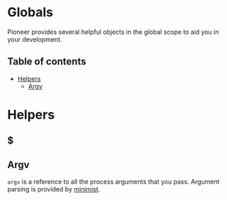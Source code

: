 Globals
===========

Pioneer provides several helpful objects in the global scope to aid you in your development.


## Table of contents

* [Helpers](#helpers)
  * [Argv](#argv)

# Helpers

## <a name='promise'></a>$

## Argv

`argv` is a reference to all the process arguments that you pass.
Argument parsing is provided by [minimist](https://github.com/substack/minimist).
